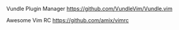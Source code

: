 Vundle Plugin Manager
https://github.com/VundleVim/Vundle.vim

Awesome Vim RC
https://github.com/amix/vimrc
